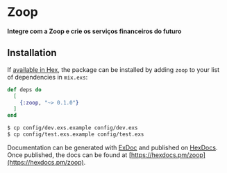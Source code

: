 # Zoop

**Integre com a Zoop e crie os serviços financeiros do futuro**

## Installation

If [available in Hex](https://hex.pm/docs/publish), the package can be installed
by adding `zoop` to your list of dependencies in `mix.exs`:

```elixir
def deps do
  [
    {:zoop, "~> 0.1.0"}
  ]
end
```

```sh
$ cp config/dev.exs.example config/dev.exs
$ cp config/test.exs.example config/test.exs
```

Documentation can be generated with [ExDoc](https://github.com/elixir-lang/ex_doc)
and published on [HexDocs](https://hexdocs.pm). Once published, the docs can
be found at [https://hexdocs.pm/zoop](https://hexdocs.pm/zoop).

